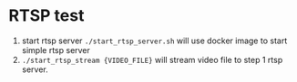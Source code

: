 # RTSP test 

1. start rtsp server `./start_rtsp_server.sh` will use docker image to start simple rtsp server
2. `./start_rtsp_stream {VIDEO_FILE}` will stream video file to step 1 rtsp server.